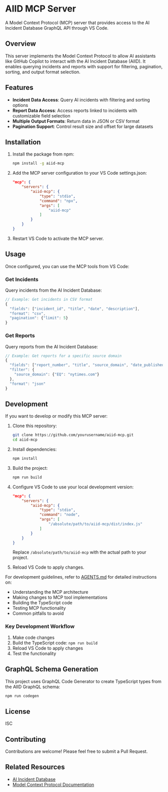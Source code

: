 # AIID MCP Server

A Model Context Protocol (MCP) server that provides access to the AI Incident Database GraphQL API through VS Code.

## Overview

This server implements the Model Context Protocol to allow AI assistants like GitHub Copilot to interact with the AI Incident Database (AIID). It enables querying incidents and reports with support for filtering, pagination, sorting, and output format selection.

## Features

- **Incident Data Access**: Query AI incidents with filtering and sorting options
- **Report Data Access**: Access reports linked to incidents with customizable field selection
- **Multiple Output Formats**: Return data in JSON or CSV format
- **Pagination Support**: Control result size and offset for large datasets

## Installation

1. Install the package from npm:
   ```bash
   npm install -g aiid-mcp
   ```

4. Add the MCP server configuration to your VS Code settings.json:
   ```json
   "mcp": {
       "servers": {
           "aiid-mcp": {
               "type": "stdio",
               "command": "npx",
               "args": [
                   "aiid-mcp"
               ]
           }
       }
   }
   ```

5. Restart VS Code to activate the MCP server.

## Usage

Once configured, you can use the MCP tools from VS Code:

### Get Incidents

Query incidents from the AI Incident Database:

```javascript
// Example: Get incidents in CSV format
{
  "fields": ["incident_id", "title", "date", "description"],
  "format": "csv",
  "pagination": {"limit": 5}
}
```

### Get Reports

Query reports from the AI Incident Database:

```javascript
// Example: Get reports for a specific source domain
{
  "fields": ["report_number", "title", "source_domain", "date_published"],
  "filter": {
    "source_domain": {"EQ": "nytimes.com"}
  },
  "format": "json"
}
```

## Development

If you want to develop or modify this MCP server:

1. Clone this repository:
   ```bash
   git clone https://github.com/yourusername/aiid-mcp.git
   cd aiid-mcp
   ```

2. Install dependencies:
   ```bash
   npm install
   ```

3. Build the project:
   ```bash
   npm run build
   ```

4. Configure VS Code to use your local development version:
   ```json
   "mcp": {
       "servers": {
           "aiid-mcp": {
               "type": "stdio",
               "command": "node",
               "args": [
                   "/absolute/path/to/aiid-mcp/dist/index.js"
               ]
           }
       }
   }
   ```
   Replace `/absolute/path/to/aiid-mcp` with the actual path to your project.

5. Reload VS Code to apply changes.

For development guidelines, refer to [AGENTS.md](AGENTS.md) for detailed instructions on:

- Understanding the MCP architecture
- Making changes to MCP tool implementations
- Building the TypeScript code
- Testing MCP functionality
- Common pitfalls to avoid

### Key Development Workflow

1. Make code changes
2. Build the TypeScript code: `npm run build`
3. Reload VS Code to apply changes
4. Test the functionality

## GraphQL Schema Generation

This project uses GraphQL Code Generator to create TypeScript types from the AIID GraphQL schema:

```bash
npm run codegen
```

## License

ISC

## Contributing

Contributions are welcome! Please feel free to submit a Pull Request.

## Related Resources

- [AI Incident Database](https://incidentdatabase.ai/)
- [Model Context Protocol Documentation](https://github.com/microsoft/modelcontextprotocol)
